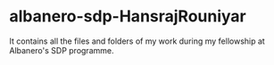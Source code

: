 # albanero-sdp-HansrajRouniyar
It contains all the files and folders of my work during my fellowship at Albanero's SDP programme.
